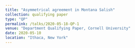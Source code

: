 ```yaml
---
title: "Asymmetrical agreement in Montana Salish"
collection: qualifying paper
type: "QP"
permalink: /talks/2020-05-18-QP-1
venue: "Department Qualifying Paper, Cornell University"
date: 2020-05-10
location: "Ithaca, New York"
---
```



